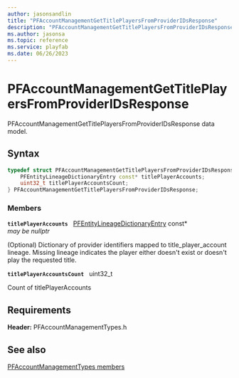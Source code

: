 ```yaml
---
author: jasonsandlin
title: "PFAccountManagementGetTitlePlayersFromProviderIDsResponse"
description: "PFAccountManagementGetTitlePlayersFromProviderIDsResponse data model."
ms.author: jasonsa
ms.topic: reference
ms.service: playfab
ms.date: 06/26/2023
---
```


# PFAccountManagementGetTitlePlayersFromProviderIDsResponse  

PFAccountManagementGetTitlePlayersFromProviderIDsResponse data model.  

## Syntax  
  
```cpp
typedef struct PFAccountManagementGetTitlePlayersFromProviderIDsResponse {  
    PFEntityLineageDictionaryEntry const* titlePlayerAccounts;  
    uint32_t titlePlayerAccountsCount;  
} PFAccountManagementGetTitlePlayersFromProviderIDsResponse;  
```
  
### Members  
  
**`titlePlayerAccounts`** &nbsp; [PFEntityLineageDictionaryEntry](../../pftypes/structs/pfentitylineagedictionaryentry.md) const*  
*may be nullptr*  
  
(Optional) Dictionary of provider identifiers mapped to title_player_account lineage. Missing lineage indicates the player either doesn't exist or doesn't play the requested title.
  
**`titlePlayerAccountsCount`** &nbsp; uint32_t  
  
Count of titlePlayerAccounts
  
  
## Requirements  
  
**Header:** PFAccountManagementTypes.h
  
## See also  
[PFAccountManagementTypes members](../pfaccountmanagementtypes_members.md)  

  
  
